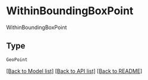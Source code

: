 # WithinBoundingBoxPoint

WithinBoundingBoxPoint

## Type
```python
GeoPoint
```


[[Back to Model list]](../../../README.md#models-v1-link) [[Back to API list]](../../README.md#documentation-for-api-endpoints) [[Back to README]](../../README.md)
